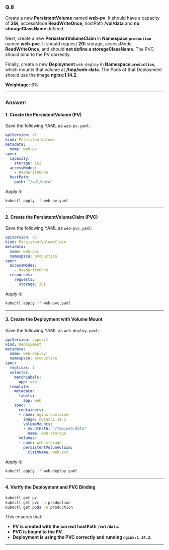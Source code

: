 ### Q.8
Create a new **PersistentVolume** named **web-pv**. It should have a capacity of **2Gi**, accessMode **ReadWriteOnce**, hostPath **/vol/data** and **no storageClassName** defined.

Next, create a new **PersistentVolumeClaim** in **Namespace `production`** named **web-pvc**. It should request **2Gi** storage, accessMode **ReadWriteOnce**, and should **not define a storageClassName**. The PVC should bind to the PV correctly.

Finally, create a new **Deployment** `web-deploy` in **Namespace `production`**, which mounts that volume at **/tmp/web-data**. The Pods of that Deployment should use the image **nginx:1.14.2**.

**Weightage:** 6%

---

### **Answer:**
#### **1. Create the PersistentVolume (PV)**
Save the following YAML as `web-pv.yaml`:
```yaml
apiVersion: v1
kind: PersistentVolume
metadata:
  name: web-pv
spec:
  capacity:
    storage: 2Gi
  accessModes:
    - ReadWriteOnce
  hostPath:
    path: "/vol/data"
```
Apply it:
```sh
kubectl apply -f web-pv.yaml
```

---

#### **2. Create the PersistentVolumeClaim (PVC)**
Save the following YAML as `web-pvc.yaml`:
```yaml
apiVersion: v1
kind: PersistentVolumeClaim
metadata:
  name: web-pvc
  namespace: production
spec:
  accessModes:
    - ReadWriteOnce
  resources:
    requests:
      storage: 2Gi
```
Apply it:
```sh
kubectl apply -f web-pvc.yaml
```

---

#### **3. Create the Deployment with Volume Mount**
Save the following YAML as `web-deploy.yaml`:
```yaml
apiVersion: apps/v1
kind: Deployment
metadata:
  name: web-deploy
  namespace: production
spec:
  replicas: 1
  selector:
    matchLabels:
      app: web
  template:
    metadata:
      labels:
        app: web
    spec:
      containers:
      - name: nginx-container
        image: nginx:1.14.2
        volumeMounts:
        - mountPath: "/tmp/web-data"
          name: web-storage
      volumes:
      - name: web-storage
        persistentVolumeClaim:
          claimName: web-pvc
```
Apply it:
```sh
kubectl apply -f web-deploy.yaml
```

---

#### **4. Verify the Deployment and PVC Binding**
```sh
kubectl get pv
kubectl get pvc -n production
kubectl get pods -n production
```

This ensures that:
- **PV is created with the correct hostPath `/vol/data`.**
- **PVC is bound to the PV.**
- **Deployment is using the PVC correctly and running `nginx:1.14.2`.**

---